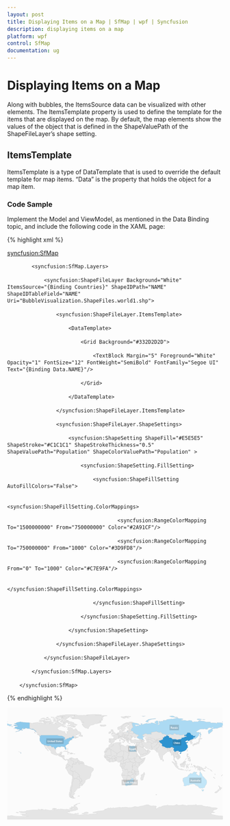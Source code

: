 ```yaml
---
layout: post
title: Displaying Items on a Map | SfMap | wpf | Syncfusion
description: displaying items on a map
platform: wpf
control: SfMap
documentation: ug
---
```


# Displaying Items on a Map

Along with bubbles, the ItemsSource data can be visualized with other elements. The ItemsTemplate property is used to define the template for the items that are displayed on the map. By default, the map elements show the values of the object that is defined in the ShapeValuePath of the ShapeFileLayer’s shape setting.

## ItemsTemplate

ItemsTemplate is a type of DataTemplate that is used to override the default template for map items. “Data” is the property that holds the object for a map item.

### Code Sample

Implement the Model and ViewModel, as mentioned in the Data Binding topic, and include the following code in the XAML page:

{% highlight xml %}




<syncfusion:SfMap>

            <syncfusion:SfMap.Layers>

                <syncfusion:ShapeFileLayer Background="White" ItemsSource="{Binding Countries}" ShapeIDPath="NAME" ShapeIDTableField="NAME" Uri="BubbleVisualization.ShapeFiles.world1.shp">

                    <syncfusion:ShapeFileLayer.ItemsTemplate>

                        <DataTemplate>

                            <Grid Background="#332D2D2D">

                                <TextBlock Margin="5" Foreground="White" Opacity="1" FontSize="12" FontWeight="SemiBold" FontFamily="Segoe UI" Text="{Binding Data.NAME}"/>

                            </Grid>

                        </DataTemplate>

                    </syncfusion:ShapeFileLayer.ItemsTemplate>

                    <syncfusion:ShapeFileLayer.ShapeSettings>

                        <syncfusion:ShapeSetting ShapeFill="#E5E5E5" ShapeStroke="#C1C1C1" ShapeStrokeThickness="0.5" ShapeValuePath="Population" ShapeColorValuePath="Population" >

                            <syncfusion:ShapeSetting.FillSetting>

                                <syncfusion:ShapeFillSetting AutoFillColors="False">

                                    <syncfusion:ShapeFillSetting.ColorMappings>

                                        <syncfusion:RangeColorMapping To="1500000000" From="750000000" Color="#2A91CF"/>

                                        <syncfusion:RangeColorMapping To="750000000" From="1000" Color="#3D9FD8"/>

                                        <syncfusion:RangeColorMapping From="0" To="1000" Color="#C7E9FA"/>

                                    </syncfusion:ShapeFillSetting.ColorMappings>

                                </syncfusion:ShapeFillSetting>

                            </syncfusion:ShapeSetting.FillSetting>

                        </syncfusion:ShapeSetting>

                    </syncfusion:ShapeFileLayer.ShapeSettings>

                </syncfusion:ShapeFileLayer>

            </syncfusion:SfMap.Layers>

        </syncfusion:SfMap>
{% endhighlight %}


![](Displaying-Items-on-a-Map_images/Displaying-Items-on-a-Map_img1.png)



